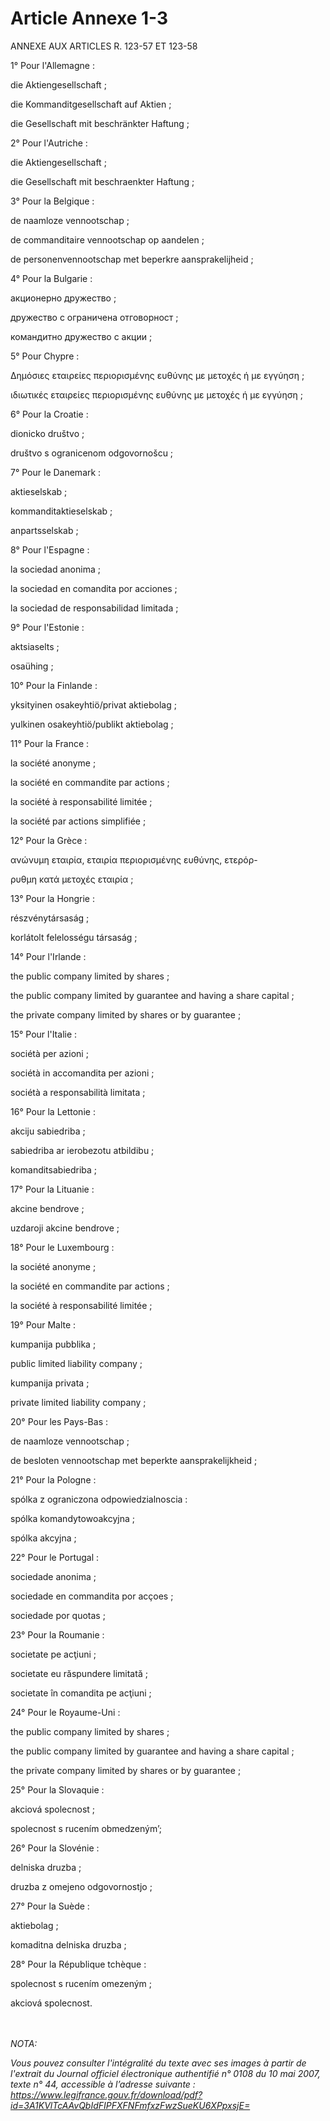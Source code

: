 # Article Annexe 1-3

<p>ANNEXE AUX ARTICLES R. 123-57 ET 123-58</p><p>1° Pour l'Allemagne :</p><p>die Aktiengesellschaft ;</p><p>die Kommanditgesellschaft auf Aktien ;</p><p>die Gesellschaft mit beschränkter Haftung ;</p><p>2° Pour l'Autriche :</p><p>die Aktiengesellschaft ;</p><p>die Gesellschaft mit beschraenkter Haftung ;</p><p>3° Pour la Belgique :</p><p>de naamloze vennootschap ;</p><p>de commanditaire vennootschap op aandelen ;</p><p>de personenvennootschap met beperkre aansprakelijheid ;</p><p>4° Pour la Bulgarie :</p><p>акционерно дружество ;</p><p>дружество с ограничена отговорност ;</p><p>командитно дружество с акции ;</p><p>5° Pour Chypre :</p><p>Δημόσιες εταιρείες περιορισμένης ευθύνης με μετοχές ή με εγγύηση ;</p><p>ιδιωτικές εταιρείες περιορισμένης ευθύνης με μετοχές ή με εγγύηση ;</p><p>6° Pour la Croatie :</p><p>dionicko društvo ;</p><p>društvo s ogranicenom odgovornošcu ;</p><p>7° Pour le Danemark :</p><p>aktieselskab ;</p><p>kommanditaktieselskab ;</p><p>anpartsselskab ;</p><p>8° Pour l'Espagne :</p><p>la sociedad anonima ;</p><p>la sociedad en comandita por acciones ;</p><p>la sociedad de responsabilidad limitada ;</p><p>9° Pour l'Estonie :</p><p>aktsiaselts ;</p><p>osaühing ;</p><p>10° Pour la Finlande :</p><p>yksityinen osakeyhtiö/privat aktiebolag ;</p><p>yulkinen osakeyhtiö/publikt aktiebolag ;</p><p>11° Pour la France :</p><p>la société anonyme ;</p><p>la société en commandite par actions ;</p><p>la société à responsabilité limitée ;</p><p>la société par actions simplifiée ;</p><p>12° Pour la Grèce :</p><p>ανώνυμη εταιρία, εταιρία περιορισμένης ευθύνης, ετερόρ-</p><p>ρυθμη κατά μετοχές εταιρία ;</p><p>13° Pour la Hongrie :</p><p>részvénytársaság ;</p><p>korlátolt felelosségu társaság ;</p><p>14° Pour l'Irlande :</p><p>the public company limited by shares ;</p><p>the public company limited by guarantee and having a share capital ;</p><p>the private company limited by shares or by guarantee ;</p><p>15° Pour l'Italie :</p><p>sociétà per azioni ;</p><p>sociétà in accomandita per azioni ;</p><p>sociétà a responsabilità limitata ;</p><p>16° Pour la Lettonie :</p><p>akciju sabiedriba ;</p><p>sabiedriba ar ierobezotu atbildibu ;</p><p>komanditsabiedriba ;</p><p>17° Pour la Lituanie :</p><p>akcine bendrove ;</p><p>uzdaroji akcine bendrove ;</p><p>18° Pour le Luxembourg :</p><p>la société anonyme ;</p><p>la société en commandite par actions ;</p><p>la société à responsabilité limitée ;</p><p>19° Pour Malte :</p><p>kumpanija pubblika ;</p><p>public limited liability company ;</p><p>kumpanija privata ;</p><p>private limited liability company ;</p><p>20° Pour les Pays-Bas :</p><p>de naamloze vennootschap ;</p><p>de besloten vennootschap met beperkte aansprakelijkheid ;</p><p>21° Pour la Pologne :</p><p>spólka z ograniczona odpowiedzialnoscia :</p><p>spólka komandytowoakcyjna ;</p><p>spólka akcyjna ;</p><p>22° Pour le Portugal :</p><p>sociedade anonima ;</p><p>sociedade en commandita por acçoes ;</p><p>sociedade por quotas ;</p><p>23° Pour la Roumanie :</p><p>societate pe acţiuni ;</p><p>societate eu răspundere limitată ;</p><p>societate în comandita pe acţiuni ;</p><p>24° Pour le Royaume-Uni :</p><p>the public company limited by shares ;</p><p>the public company limited by guarantee and having a share capital ;</p><p>the private company limited by shares or by guarantee ;</p><p>25° Pour la Slovaquie :</p><p>akciová spolecnost ;</p><p>spolecnost s rucením obmedzeným’;</p><p>26° Pour la Slovénie :</p><p>delniska druzba ;</p><p>druzba z omejeno odgovornostjo ;</p><p>27° Pour la Suède :</p><p>aktiebolag ;</p><p>komaditna delniska druzba ;</p><p>28° Pour la République tchèque :</p><p>spolecnost s rucením omezeným ;</p><p>akciová spolecnost.</p><br/><br/><i>NOTA:<p>Vous pouvez consulter l'intégralité du texte avec ses images à partir de l'extrait du Journal officiel électronique authentifié n° 0108 du 10 mai 2007, texte n° 44, accessible à l’adresse suivante : <a shape='rect' href='https://www.legifrance.gouv.fr/download/pdf?id=3A1KVlTcAAvQbIdFIPFXFNFmfxzFwzSueKU6XPpxsjE=' target='_blank'>https://www.legifrance.gouv.fr/download/pdf?id=3A1KVlTcAAvQbIdFIPFXFNFmfxzFwzSueKU6XPpxsjE=</a></p></i>